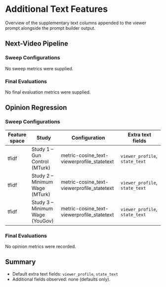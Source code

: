 # Additional Text Features


Overview of the supplementary text columns appended to the viewer prompt alongside the prompt builder output.

## Next-Video Pipeline

### Sweep Configurations

No sweep metrics were supplied.

### Final Evaluations

No final evaluation metrics were supplied.

## Opinion Regression

### Sweep Configurations

| Feature space | Study | Configuration | Extra text fields |
| --- | --- | --- | --- |
| tfidf | Study 1 – Gun Control (MTurk) | metric-cosine_text-viewerprofile_statetext | `viewer_profile`, `state_text` |
| tfidf | Study 2 – Minimum Wage (MTurk) | metric-cosine_text-viewerprofile_statetext | `viewer_profile`, `state_text` |
| tfidf | Study 3 – Minimum Wage (YouGov) | metric-cosine_text-viewerprofile_statetext | `viewer_profile`, `state_text` |

### Final Evaluations

No opinion metrics were recorded.

## Summary

- Default extra text fields: `viewer_profile`, `state_text`
- Additional fields observed: none (defaults only).
